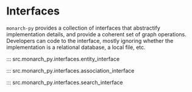 # Interfaces 

`monarch-py` provides a collection of interfaces that abstractify implementation details, and provide a coherent set of graph operations.  
Developers can code to the interface, mostly ignoring whether the implementation is a relational database, a local file, etc.

::: src.monarch_py.interfaces.entity_interface

::: src.monarch_py.interfaces.association_interface

::: src.monarch_py.interfaces.search_interface

